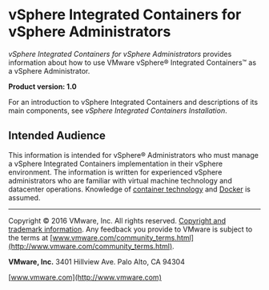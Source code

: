 # vSphere Integrated Containers for vSphere Administrators

*vSphere Integrated Containers for vSphere Administrators* provides information about how to use VMware vSphere&reg; Integrated Containers&trade; as a vSphere Administrator.

**Product version: 1.0**

For an introduction to vSphere Integrated Containers and descriptions of its main components, see *vSphere Integrated Containers Installation*.

## Intended Audience

This information is intended for vSphere&reg; Administrators who must manage a vSphere Integrated Containers implementation in their vSphere environment. The information is written for experienced vSphere  administrators who are familiar with virtual machine technology and datacenter operations. Knowledge of [container technology](https://en.wikipedia.org/wiki/Operating-system-level_virtualization) and [Docker](https://docs.docker.com/) is assumed.

----------

Copyright &copy; 2016 VMware, Inc. All rights reserved. [Copyright and trademark information](http://pubs.vmware.com/copyright-trademark.html). Any feedback you provide to VMware is subject to the terms at [www.vmware.com/community_terms.html](http://www.vmware.com/community_terms.html).

**VMware, Inc.**
3401 Hillview Ave.
Palo Alto, CA 94304

[www.vmware.com](http://www.vmware.com)
